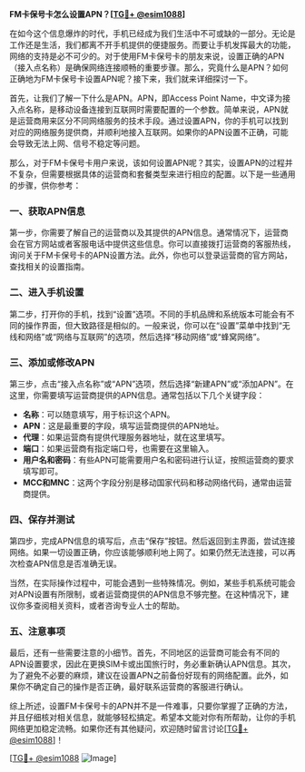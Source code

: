 **FM卡保号卡怎么设置APN？[[TG💪+ @esim1088](https://t.me/s/esim1088)]**

在如今这个信息爆炸的时代，手机已经成为我们生活中不可或缺的一部分。无论是工作还是生活，我们都离不开手机提供的便捷服务。而要让手机发挥最大的功能，网络的支持是必不可少的。对于使用FM卡保号卡的朋友来说，设置正确的APN（接入点名称）是确保网络连接顺畅的重要步骤。那么，究竟什么是APN？如何正确地为FM卡保号卡设置APN呢？接下来，我们就来详细探讨一下。

首先，让我们了解一下什么是APN。APN，即Access Point Name，中文译为接入点名称，是移动设备连接到互联网时需要配置的一个参数。简单来说，APN就是运营商用来区分不同网络服务的技术手段。通过设置APN，你的手机可以找到对应的网络服务提供商，并顺利地接入互联网。如果你的APN设置不正确，可能会导致无法上网、信号不稳定等问题。

那么，对于FM卡保号卡用户来说，该如何设置APN呢？其实，设置APN的过程并不复杂，但需要根据具体的运营商和套餐类型来进行相应的配置。以下是一些通用的步骤，供你参考：

### 一、获取APN信息

第一步，你需要了解自己的运营商以及其提供的APN信息。通常情况下，运营商会在官方网站或者客服电话中提供这些信息。你可以直接拨打运营商的客服热线，询问关于FM卡保号卡的APN设置方法。此外，你也可以登录运营商的官方网站，查找相关的设置指南。

### 二、进入手机设置

第二步，打开你的手机，找到“设置”选项。不同的手机品牌和系统版本可能会有不同的操作界面，但大致路径是相似的。一般来说，你可以在“设置”菜单中找到“无线和网络”或“网络与互联网”的选项，然后选择“移动网络”或“蜂窝网络”。

### 三、添加或修改APN

第三步，点击“接入点名称”或“APN”选项，然后选择“新建APN”或“添加APN”。在这里，你需要填写运营商提供的APN信息。通常包括以下几个关键字段：

- **名称**：可以随意填写，用于标识这个APN。
- **APN**：这是最重要的字段，填写运营商提供的APN地址。
- **代理**：如果运营商有提供代理服务器地址，就在这里填写。
- **端口**：如果运营商有指定端口号，也需要在这里输入。
- **用户名和密码**：有些APN可能需要用户名和密码进行认证，按照运营商的要求填写即可。
- **MCC和MNC**：这两个字段分别是移动国家代码和移动网络代码，通常由运营商提供。

### 四、保存并测试

第四步，完成APN信息的填写后，点击“保存”按钮。然后返回到主界面，尝试连接网络。如果一切设置正确，你应该能够顺利地上网了。如果仍然无法连接，可以再次检查APN信息是否准确无误。

当然，在实际操作过程中，可能会遇到一些特殊情况。例如，某些手机系统可能会对APN设置有所限制，或者运营商提供的APN信息不够完整。在这种情况下，建议你多查阅相关资料，或者咨询专业人士的帮助。

### 五、注意事项

最后，还有一些需要注意的小细节。首先，不同地区的运营商可能会有不同的APN设置要求，因此在更换SIM卡或出国旅行时，务必重新确认APN信息。其次，为了避免不必要的麻烦，建议在设置APN之前备份好现有的网络配置。此外，如果你不确定自己的操作是否正确，最好联系运营商的客服进行确认。

综上所述，设置FM卡保号卡的APN并不是一件难事，只要你掌握了正确的方法，并且仔细核对相关信息，就能够轻松搞定。希望本文能对你有所帮助，让你的手机网络更加稳定流畅。如果你还有其他疑问，欢迎随时留言讨论[[TG💪+ @esim1088](https://t.me/s/esim1088)]！

[[TG💪+ @esim1088](https://t.me/s/esim1088) ![Image](https://i.postimg.cc/4NQfJmqS/Snipaste-2025-05-13-00-14-12.png)]